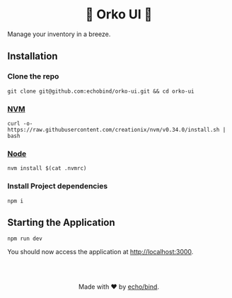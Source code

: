 <h1 align="center" style="border-bottom: none;">🚀 Orko UI  🚀</h1>

Manage your inventory in a breeze.

## Installation

### Clone the repo

```
git clone git@github.com:echobind/orko-ui.git && cd orko-ui
```

### [NVM](https://github.com/creationix/nvm)

```
curl -o- https://raw.githubusercontent.com/creationix/nvm/v0.34.0/install.sh | bash
```

### [Node](https://nodejs.org/en/)

```
nvm install $(cat .nvmrc)
```

### Install Project dependencies

```
npm i
```

## Starting the Application

```
npm run dev
```

You should now access the application at [http://localhost:3000](http://localhost:3000).

<br><br>

<p align="center">Made with ❤️ by <a href="https://echobind.com/" target="_blank">echo/bind</a>.</p>

